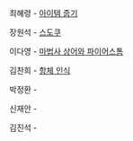 최혜령 - [아이템 줍기](https://school.programmers.co.kr/learn/courses/30/lessons/87694)

장원석 - [스도쿠](https://www.acmicpc.net/problem/2580)

이다영 - [마법사 상어와 파이어스톰](https://www.acmicpc.net/problem/20058)

김찬희 - [항체 인식](https://www.acmicpc.net/problem/22352)

박정환 - 

신재안 - 

김진석 - 
